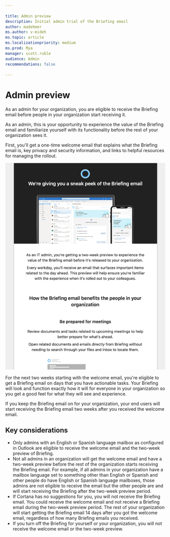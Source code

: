 ```yaml
---

title: Admin preview
description: Initial admin trial of the Briefing email
author: madehmer
ms.author: v-mideh
ms.topic: article
ms.localizationpriority: medium 
ms.prod: Mya
manager: scott.ruble
audience: Admin
recommendations: false

---
```


# Admin preview

As an admin for your organization, you are eligible to receive the Briefing email before people in your organization start receiving it.

As an admin, this is your opportunity to experience the value of the Briefing email and familiarize yourself with its functionality before the rest of your organization sees it.

First, you'll get a one-time welcome email that explains what the Briefing email is, key privacy and security information, and links to helpful resources for managing the rollout.

   ![Welcome admin email.](./images/admin-welcome.png)

For the next two weeks starting with the welcome email, you're eligible to get a Briefing email on days that you have actionable tasks. Your Briefing will look and function exactly how it will for everyone in your organization so you get a good feel for what they will see and experience.

If you keep the Briefing email on for your organization, your end users will start receiving the Briefing email two weeks after you received the welcome email.

## Key considerations

* Only admins with an English or Spanish language mailbox as configured in Outlook are eligible to receive the welcome email and the two-week preview of Briefing.
* Not all admins in an organization will get the welcome email and have a two-week preview before the rest of the organization starts receiving the Briefing email. For example, if all admins in your organization have a mailbox language set to something other than English or Spanish and other people do have English or Spanish language mailboxes, those admins are not eligible to receive the email but the other people are and will start receiving the Briefing after the two-week preview period.
* If Cortana has no suggestions for you, you will not receive the Briefing email. You could receive the welcome email and not receive a Briefing email during the two-week preview period. The rest of your organization will start getting the Briefing email 14 days after you got the welcome email, regardless of how many Briefing emails you received.
* If you turn off the Briefing for yourself or your organization, you will not receive the welcome email or the two-week preview.

